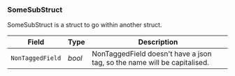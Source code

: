 <!--- THIS FILE IS AUTOGENERATED!!! DO NOT EDIT!!! -->

### SomeSubStruct

SomeSubStruct is a struct to go within another struct.

| Field | Type | Description |
| ----- | ---- | ----------- |
| `NonTaggedField` | _bool_ | NonTaggedField doesn't have a json tag, so the name will be capitalised. |
